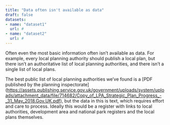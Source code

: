 ```yaml
---
title: "Data often isn't available as data"
draft: false
datasets:
- name: "dataset1"
  url: #
- name: "dataset2"
  url: #
---
```


Often even the most basic information often isn’t available as data. For example, every local planning authority should publish a local plan, but there isn’t an authoritative list of local planning authorities, and there isn’t a single list of local plans.

The best public list of local planning authorities we’ve found is a [PDF published by the planning inspectorate] (https://assets.publishing.service.gov.uk/government/uploads/system/uploads/attachment_data/file/714682/Copy_of_LPA_Strategic_Plan_Progress_-_31_May_2018.Gov.UK.pdf), but the data in this is text, which requires effort and care to process. Ideally this would be a register with links to local authorities, development area and national park registers and the local plans themselves.
